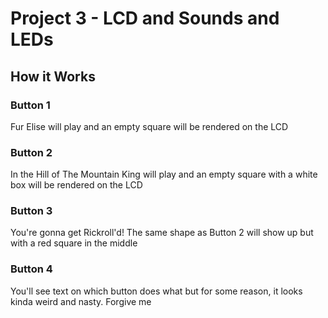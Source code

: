 # Project 3 - LCD and Sounds and LEDs

## How it Works

### Button 1
Fur Elise will play and an empty square will be rendered on the LCD

### Button 2
In the Hill of The Mountain King will play and an empty square with a white
box will be rendered on the LCD

### Button 3
You're gonna get Rickroll'd!
The same shape as Button 2 will show up but with a red square in the middle

### Button 4
You'll see text on which button does what but for some reason, it looks kinda
weird and nasty. Forgive me
